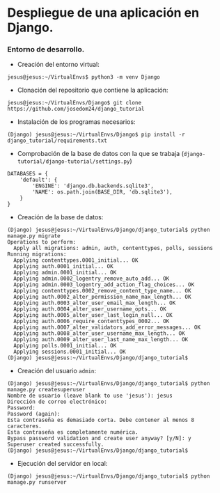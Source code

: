 # Despliegue de una aplicación en Django.
### Entorno de desarrollo.
- Creación del entorno virtual:
~~~
jesus@jesus:~/VirtualEnvs$ python3 -m venv Django
~~~

- Clonación del repositorio que contiene la aplicación:
~~~
jesus@jesus:~/VirtualEnvs/Django$ git clone https://github.com/josedom24/django_tutorial
~~~

- Instalación de los programas necesarios:
~~~
(Django) jesus@jesus:~/VirtualEnvs/Django$ pip install -r django_tutorial/requirements.txt
~~~

- Comprobación de la base de datos con la que se trabaja (`django-tutorial/django-tutorial/settings.py`)
~~~
DATABASES = {
    'default': {
        'ENGINE': 'django.db.backends.sqlite3',
        'NAME': os.path.join(BASE_DIR, 'db.sqlite3'),
    }
}
~~~

- Creación de la base de datos:
~~~
(Django) jesus@jesus:~/VirtualEnvs/Django/django_tutorial$ python manage.py migrate
Operations to perform:
  Apply all migrations: admin, auth, contenttypes, polls, sessions
Running migrations:
  Applying contenttypes.0001_initial... OK
  Applying auth.0001_initial... OK
  Applying admin.0001_initial... OK
  Applying admin.0002_logentry_remove_auto_add... OK
  Applying admin.0003_logentry_add_action_flag_choices... OK
  Applying contenttypes.0002_remove_content_type_name... OK
  Applying auth.0002_alter_permission_name_max_length... OK
  Applying auth.0003_alter_user_email_max_length... OK
  Applying auth.0004_alter_user_username_opts... OK
  Applying auth.0005_alter_user_last_login_null... OK
  Applying auth.0006_require_contenttypes_0002... OK
  Applying auth.0007_alter_validators_add_error_messages... OK
  Applying auth.0008_alter_user_username_max_length... OK
  Applying auth.0009_alter_user_last_name_max_length... OK
  Applying polls.0001_initial... OK
  Applying sessions.0001_initial... OK
(Django) jesus@jesus:~/VirtualEnvs/Django/django_tutorial$ 
~~~

- Creación del usuario `admin`:
~~~
(Django) jesus@jesus:~/VirtualEnvs/Django/django_tutorial$ python manage.py createsuperuser
Nombre de usuario (leave blank to use 'jesus'): jesus
Dirección de correo electrónico: 
Password: 
Password (again): 
Esta contraseña es demasiado corta. Debe contener al menos 8 caracteres.
Esta contraseña es completamente numérica.
Bypass password validation and create user anyway? [y/N]: y
Superuser created successfully.
(Django) jesus@jesus:~/VirtualEnvs/Django/django_tutorial$ 
~~~

- Ejecución del servidor en local:
~~~
(Django) jesus@jesus:~/VirtualEnvs/Django/django_tutorial$ python manage.py runserver
~~~
